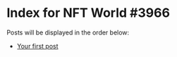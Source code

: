 # Index for NFT World #3966
Posts will be displayed in the order below:

- [Your first post](./001-first.md)

